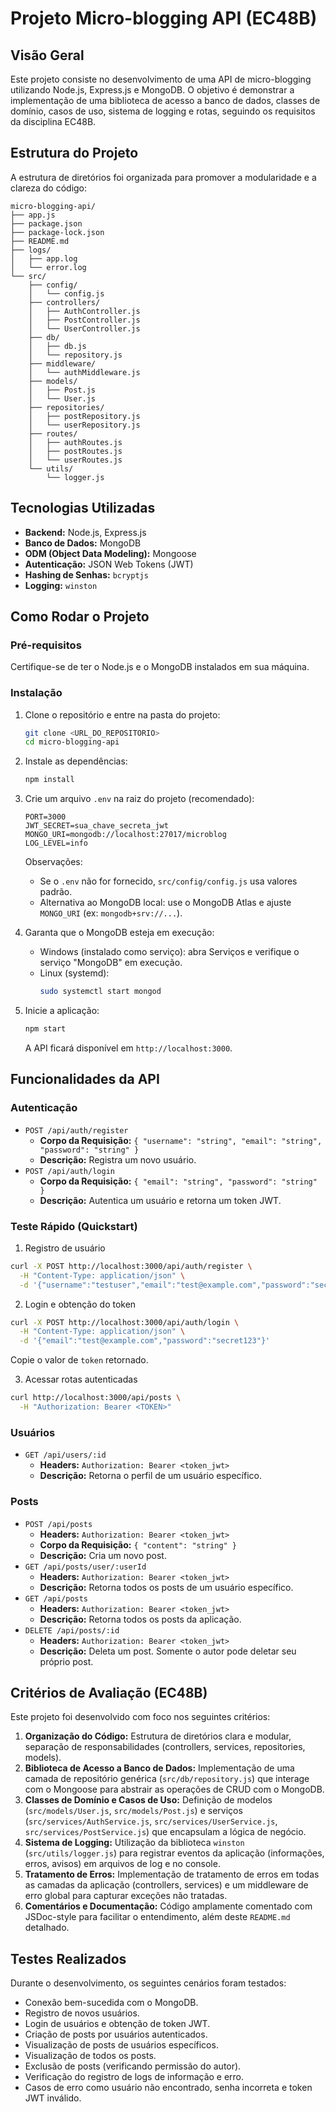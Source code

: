 # Projeto Micro-blogging API (EC48B)

## Visão Geral

Este projeto consiste no desenvolvimento de uma API de micro-blogging utilizando Node.js, Express.js e MongoDB. O objetivo é demonstrar a implementação de uma biblioteca de acesso a banco de dados, classes de domínio, casos de uso, sistema de logging e rotas, seguindo os requisitos da disciplina EC48B.

## Estrutura do Projeto

A estrutura de diretórios foi organizada para promover a modularidade e a clareza do código:

```
micro-blogging-api/
├── app.js
├── package.json
├── package-lock.json
├── README.md
├── logs/
│   ├── app.log
│   └── error.log
└── src/
    ├── config/
    │   └── config.js
    ├── controllers/
    │   ├── AuthController.js
    │   ├── PostController.js
    │   └── UserController.js
    ├── db/
    │   ├── db.js
    │   └── repository.js
    ├── middleware/
    │   └── authMiddleware.js
    ├── models/
    │   ├── Post.js
    │   └── User.js
    ├── repositories/
    │   ├── postRepository.js
    │   └── userRepository.js
    ├── routes/
    │   ├── authRoutes.js
    │   ├── postRoutes.js
    │   └── userRoutes.js
    └── utils/
        └── logger.js
```

## Tecnologias Utilizadas

*   **Backend:** Node.js, Express.js
*   **Banco de Dados:** MongoDB
*   **ODM (Object Data Modeling):** Mongoose
*   **Autenticação:** JSON Web Tokens (JWT)
*   **Hashing de Senhas:** `bcryptjs`
*   **Logging:** `winston`

## Como Rodar o Projeto

### Pré-requisitos

Certifique-se de ter o Node.js e o MongoDB instalados em sua máquina.

### Instalação

1.  Clone o repositório e entre na pasta do projeto:
    ```bash
    git clone <URL_DO_REPOSITORIO>
    cd micro-blogging-api
    ```
2.  Instale as dependências:
    ```bash
    npm install
    ```
3.  Crie um arquivo `.env` na raiz do projeto (recomendado):
    ```env
    PORT=3000
    JWT_SECRET=sua_chave_secreta_jwt
    MONGO_URI=mongodb://localhost:27017/microblog
    LOG_LEVEL=info
    ```
    Observações:
    - Se o `.env` não for fornecido, `src/config/config.js` usa valores padrão.
    - Alternativa ao MongoDB local: use o MongoDB Atlas e ajuste `MONGO_URI` (ex: `mongodb+srv://...`).

4.  Garanta que o MongoDB esteja em execução:
    - Windows (instalado como serviço): abra Serviços e verifique o serviço "MongoDB" em execução.
    - Linux (systemd):
      ```bash
      sudo systemctl start mongod
      ```

5.  Inicie a aplicação:
    ```bash
    npm start
    ```
    A API ficará disponível em `http://localhost:3000`.

## Funcionalidades da API

### Autenticação

*   `POST /api/auth/register`
    *   **Corpo da Requisição:** `{ "username": "string", "email": "string", "password": "string" }`
    *   **Descrição:** Registra um novo usuário.
*   `POST /api/auth/login`
    *   **Corpo da Requisição:** `{ "email": "string", "password": "string" }`
    *   **Descrição:** Autentica um usuário e retorna um token JWT.

### Teste Rápido (Quickstart)

1) Registro de usuário
```bash
curl -X POST http://localhost:3000/api/auth/register \
  -H "Content-Type: application/json" \
  -d '{"username":"testuser","email":"test@example.com","password":"secret123"}'
```

2) Login e obtenção do token
```bash
curl -X POST http://localhost:3000/api/auth/login \
  -H "Content-Type: application/json" \
  -d '{"email":"test@example.com","password":"secret123"}'
```
Copie o valor de `token` retornado.

3) Acessar rotas autenticadas
```bash
curl http://localhost:3000/api/posts \
  -H "Authorization: Bearer <TOKEN>"
```

### Usuários

*   `GET /api/users/:id`
    *   **Headers:** `Authorization: Bearer <token_jwt>`
    *   **Descrição:** Retorna o perfil de um usuário específico.

### Posts

*   `POST /api/posts`
    *   **Headers:** `Authorization: Bearer <token_jwt>`
    *   **Corpo da Requisição:** `{ "content": "string" }`
    *   **Descrição:** Cria um novo post.
*   `GET /api/posts/user/:userId`
    *   **Headers:** `Authorization: Bearer <token_jwt>`
    *   **Descrição:** Retorna todos os posts de um usuário específico.
*   `GET /api/posts`
    *   **Headers:** `Authorization: Bearer <token_jwt>`
    *   **Descrição:** Retorna todos os posts da aplicação.
*   `DELETE /api/posts/:id`
    *   **Headers:** `Authorization: Bearer <token_jwt>`
    *   **Descrição:** Deleta um post. Somente o autor pode deletar seu próprio post.

## Critérios de Avaliação (EC48B)

Este projeto foi desenvolvido com foco nos seguintes critérios:

1.  **Organização do Código:** Estrutura de diretórios clara e modular, separação de responsabilidades (controllers, services, repositories, models).
2.  **Biblioteca de Acesso a Banco de Dados:** Implementação de uma camada de repositório genérica (`src/db/repository.js`) que interage com o Mongoose para abstrair as operações de CRUD com o MongoDB.
3.  **Classes de Domínio e Casos de Uso:** Definição de modelos (`src/models/User.js`, `src/models/Post.js`) e serviços (`src/services/AuthService.js`, `src/services/UserService.js`, `src/services/PostService.js`) que encapsulam a lógica de negócio.
4.  **Sistema de Logging:** Utilização da biblioteca `winston` (`src/utils/logger.js`) para registrar eventos da aplicação (informações, erros, avisos) em arquivos de log e no console.
5.  **Tratamento de Erros:** Implementação de tratamento de erros em todas as camadas da aplicação (controllers, services) e um middleware de erro global para capturar exceções não tratadas.
6.  **Comentários e Documentação:** Código amplamente comentado com JSDoc-style para facilitar o entendimento, além deste `README.md` detalhado.

## Testes Realizados

Durante o desenvolvimento, os seguintes cenários foram testados:

*   Conexão bem-sucedida com o MongoDB.
*   Registro de novos usuários.
*   Login de usuários e obtenção de token JWT.
*   Criação de posts por usuários autenticados.
*   Visualização de posts de usuários específicos.
*   Visualização de todos os posts.
*   Exclusão de posts (verificando permissão do autor).
*   Verificação do registro de logs de informação e erro.
*   Casos de erro como usuário não encontrado, senha incorreta e token JWT inválido.


